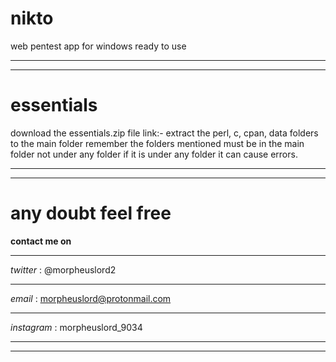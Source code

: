 # nikto
web pentest app for windows ready to use
****************************************************************************************************************************************************************
****************************************************************************************************************************************************************

# essentials
download the essentials.zip file link:- 
extract the perl, c, cpan, data folders to the main folder remember the folders mentioned must be in the main folder not under any folder if it is under any folder it can cause errors.

****************************************************************************************************************************************************************
****************************************************************************************************************************************************************

# any doubt feel free
**contact me on**
***************************************
_twitter_ : @morpheuslord2
***************************************
_email_ : morpheuslord@protonmail.com
***************************************
_instagram_ : morpheuslord_9034

****************************************************************************************************************************************************************
****************************************************************************************************************************************************************
